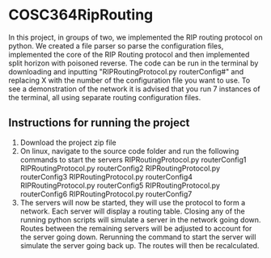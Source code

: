 # COSC364RipRouting
In this project, in groups of two, we implemented the RIP routing protocol on python. We created a file parser so parse the configuration files, implemented the core of the RIP Routing protocol and then implemented split horizon with poisoned reverse.
The code can be run in the terminal by downloading and inputting "RIPRoutingProtocol.py routerConfig#" and replacing X with the number of the configuration file you want to use. 
To see a demonstration of the network it is advised that you run 7 instances of the terminal, all using separate routing configuration files.

## Instructions for running the project 
1. Download the project zip file
2. On linux, navigate to the source code folder and run the following commands to start the servers
RIPRoutingProtocol.py routerConfig1
RIPRoutingProtocol.py routerConfig2
RIPRoutingProtocol.py routerConfig3
RIPRoutingProtocol.py routerConfig4
RIPRoutingProtocol.py routerConfig5
RIPRoutingProtocol.py routerConfig6
RIPRoutingProtocol.py routerConfig7
3. The servers will now be started, they will use the protocol to form a network. Each server will display a routing table. Closing any of the running python scripts will simulate a server in the network going down. Routes between the remaining servers will be adjusted to account for the server going down. Rerunning the command to start the server will simulate the server going back up. The routes will then be recalculated.
